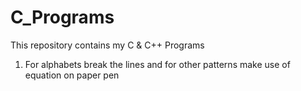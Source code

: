 # C_Programs
This repository contains my C &amp; C++ Programs

1. For alphabets break the lines and for other patterns make use of equation on paper pen
